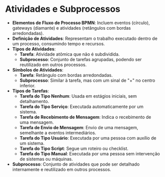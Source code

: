 # Atividades e Subprocessos

- **Elementos de Fluxo de Processo BPMN**: Incluem eventos (círculo), gateways (diamante) e atividades (retângulos com bordas arredondadas).
- **Definição de Atividades**: Representam o trabalho executado dentro de um processo, consumindo tempo e recursos.
- **Tipos de Atividades**:
    - **Tarefa**: Atividade atômica que não é subdividida.
    - **Subprocesso**: Conjunto de tarefas agrupadas, podendo ser reutilizado em outros processos.
- **Símbolos de Atividades**:
    - **Tarefa**: Retângulo com bordas arredondadas.
    - **Subprocesso**: Similar à tarefa, mas com um sinal de "+" no centro inferior.
- **Tipos de Tarefas**:
    - **Tarefa do Tipo Nenhum**: Usada em estágios iniciais, sem detalhamento.
    - **Tarefa do Tipo Serviço**: Executada automaticamente por um sistema.
    - **Tarefa de Recebimento de Mensagem**: Indica o recebimento de uma mensagem.
    - **Tarefa de Envio de Mensagem**: Envio de uma mensagem, semelhante a eventos intermediários.
    - **Tarefa do Tipo Usuário**: Executada por uma pessoa com auxílio de um sistema.
    - **Tarefa do Tipo Script**: Segue um roteiro ou checklist.
    - **Tarefa do Tipo Manual**: Executada por uma pessoa sem intervenção de sistemas ou máquinas.
- **Subprocesso**: Conjunto de atividades que pode ser detalhado internamente e reutilizado em outros processos.